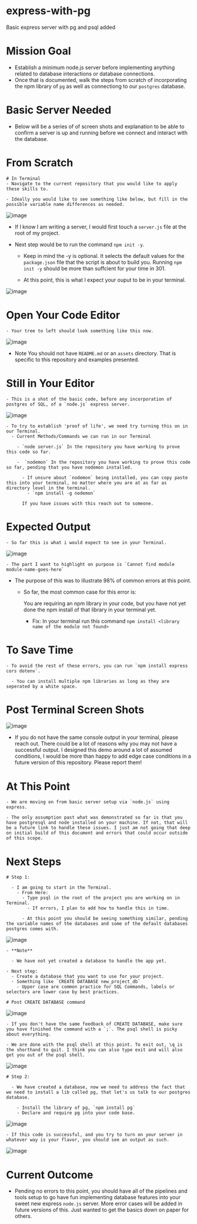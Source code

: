 # express-with-pg
Basic express server with pg and psql added

# Mission Goal
  - Establish a minimum node.js server before implementing anything related to database interactions or database connections.
  - Once that is documented, walk the steps from scratch of incorporating the npm library of `pg` as well as connectiong to our `postgres` database.

# Basic Server Needed
  - Below will be a series of of screen shots and explanation to be able to confirm a server is up and running before we connect and interact with the database.

  # From Scratch

    # In Terminal
    - Navigate to the current repository that you would like to apply these skills to.

    - Ideally you would like to see something like below, but fill in the possible variable name differences as needed.

   ![image](./assets/startOfServer.jpg)

   - If I know I am writing a server, I would first touch a `server.js` file at the root of my project.
  
  - Next step would be to run the command `npm init -y`.

    - Keep in mind the -y is optional. It selects the default values for the `package.json` file that the script is about to build you. Running `npm init -y` should be more than suffcient for your time in 301.

    - At this point, this is what I expect your ouput to be in your terminal.

   ![image](./assets/post-npm-init.jpg)

  # Open Your Code Editor

    - Your tree to left should look something like this now.

   ![image](./assets/express-code-preNpm.jpg)

   - Note
     You should not have `README.md` or an `assets` directory. That is specific to this repository and examples presented. 

  # Still in Your Editor

    - This is a shot of the basic code, before any incorporation of postgres of SQL, of a `node.js` express server.

   ![image](./assets/express-code-preNpm.jpg)

    - To try to establish 'proof of life', we need try turning this on in our Terminal. 
      - Current Methods/Commands we can run in our Terminal

        - `node server.js` In the repository you have working to prove this code so far.

        -  `nodemon` In the repository you have working to prove this code so far, pending that you have nodemon installed.

          - If unsure about `nodemon` being installed, you can copy paste this into your terminal, no matter where you are at as far as directory level in the terminal. 
            - `npm install -g nodemon`

          If you have issues with this reach out to someone.

  # Expected Output

    - So far this is what i would expect to see in your Terminal.

   ![image](./assets/firstOnSwitchOfServer.jpg) 

    - The part I want to highlight on purpose is `Cannot find module module-name-goes-here`

  - The purpose of this was to illustrate 98% of common errors at this point.

    - So far, the most common case for this error is:

      You are requiring an npm library in your code, but you have not yet done the npm install of that library in your terminal yet.

      - Fix: In your terminal run this command `npm install <library name of the module not found>`

  # To Save Time

    - To avoid the rest of these errors, you can run `npm install express cors dotenv`.

      - You can install multiple npm libraries as long as they are seperated by a white space.

  # Post Terminal Screen Shots

   ![image](./assets/post-npm-install-fix.jpg)  

   - If you do not have the same console output in your terminal, please reach out. There could be a lot of reasons why you may not have a successful output. I designed this demo around a lot of assumed conditions, I would be more than happy to add edge case conditions in a future version of this repository. Please report them!

  # At This Point

    - We are moving on from basic server setup via `node.js` using express.

    - The only assumption past what was demonstrated so far is that you have postgresql and node installed on your machine. If not, that will be a future link to handle these issues. I just am not going that deep on initial build of this document and errors that could occur outside of this scope.

  # Next Steps

    # Step 1:

      - I am going to start in the Terminal. 
        - From Here: 
          - Type psql in the root of the project you are working on in Terminal.
            - If errors, I plan to add how to handle this in time.
          
          - At this point you should be seeing something similar, pending the variable names of the databases and some of the default databases postgres comes with.

   ![image](./assets/entering-psql-shell.jpg) 

    - **Note**

      - We have not yet created a database to handle the app yet.

    - Next step:
      - Create a database that you want to use for your project.
      - Something like `CREATE DATABASE new_project_db`  
        - Upper case are common practice for SQL Commands, labels or selectors are lower case by best practices.

    # Post CREATE DATABASE command

   ![image](./assets/created-db.jpg)

    - If you don't have the same feedback of CREATE DATABASE, make sure you have finished the command with a `;`. The psql shell is picky about everything.

    - We are done with the psql shell at this point. To exit out, \q is the shorthand to quit. I think you can also type exit and will also get you out of the psql shell.

   ![image](./assets/exit-shell.jpg) 

    # Step 2:

      - We have created a database, now we need to address the fact that we need to install a lib called pg, that let's us talk to our postgres database. 

        - Install the library of pg, `npm install pg`
        - Declare and require pg into your code base.

   ![image](./assets/codefor-addingpglib-toserver.jpg)

    - If this code is successful, and you try to turn on your server in whatever way is your flavor, you should see an output as such.

   ![image](./assets/post-pg-incorporation.jpg) 

# Current Outcome

 - Pending no errors to this point, you should have all of the pipelines and tools setup to go have fun implementing database features into your sweet new express `node.js` server. More error cases will be added in future versions of this. Just wanted to get the basics down on paper for others. 









